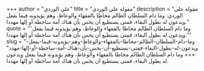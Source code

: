 +++
author = "علي الوردي"
title = "مقولة علي الوردي"
description = "مقولة علي الوردي: وما دام السلطان الظالم محاطا بالفقهاء والوعاظ، وهم يؤيدونه فيما يفعل ويدعون له بطول البقاء، فمتى يستطيع أن يحس بأن هناك أمة ساخطة أو إلها مهددا."
quote = '''وما دام السلطان الظالم محاطا بالفقهاء والوعاظ، وهم يؤيدونه فيما يفعل ويدعون له بطول البقاء، فمتى يستطيع أن يحس بأن هناك أمة ساخطة أو إلها مهددا.''' 
slug = "وما-دام-السلطان-الظالم-محاطا-بالفقهاء-والوعاظ-وهم-يؤيدونه-فيما-يفعل-ويدعون-له-بطول-البقاء-فمتى-يستطيع-أن-يحس-بأن-هناك-أمة-ساخطة-أو-إلها-مهدد"
+++
وما دام السلطان الظالم محاطا بالفقهاء والوعاظ، وهم يؤيدونه فيما يفعل ويدعون له بطول البقاء، فمتى يستطيع أن يحس بأن هناك أمة ساخطة أو إلها مهددا.
